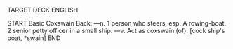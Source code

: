 TARGET DECK
ENGLISH

START
Basic
Coxswain
Back: —n. 1 person who steers, esp. A rowing-boat. 2 senior petty officer in a small ship. —v. Act as coxswain (of). [cock ship's boat, *swain]
END
